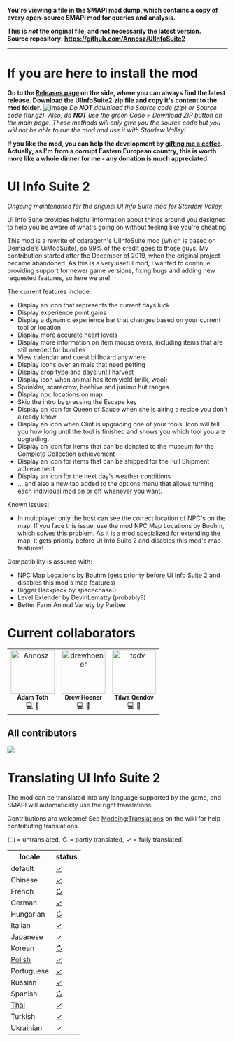 **You're viewing a file in the SMAPI mod dump, which contains a copy of every open-source SMAPI mod
for queries and analysis.**

**This is _not_ the original file, and not necessarily the latest version.**  
**Source repository: https://github.com/Annosz/UIInfoSuite2**

----

# If you are here to install the mod
**Go to the [Releases page](https://github.com/Annosz/UIInfoSuite2/releases) on the side, where you can always find the latest release. Download the UIInfoSuite2.zip file and copy it's content to the mod folder.**
![image](https://user-images.githubusercontent.com/10620868/145580465-5dc6cd97-e4da-4830-a639-8f3fb94a1001.png)
_Do **NOT** download the Source code (zip) or Source code (tar.gz). Also, do **NOT**  use the green Code > Download ZIP button on the main page. These methods will only give you the source code but you will not be able to run the mod and use it with Stardew Valley!_

**If you like the mod, you can help the development by [gifting me a coffee](https://www.buymeacoffee.com/Annosz). Actually, as I'm from a corrupt Eastern European country, this is worth more like a whole dinner for me - any donation is much appreciated.**

# UI Info Suite 2
_Ongoing maintenance for the original UI Info Suite mod for Stardew Valley._

UI Info Suite provides helpful information about things around you designed to help you be aware of what's going on without feeling like you're cheating.

This mod is a rewrite of cdaragorn's UIInfoSuite mod (which is based on Demiacle's UiModSuite), so 99% of the credit goes to those guys. My contribution started after the December of 2019, when the original project became abandoned. As this is a very useful mod, I wanted to continue providing support for newer game versions, fixing bugs and adding new requested features, so here we are!

The current features include:
- Display an icon that represents the current days luck
- Display experience point gains
- Display a dynamic experience bar that changes based on your current tool or location
- Display more accurate heart levels
- Display more information on item mouse overs, including items that are still needed for bundles
- View calendar and quest billboard anywhere
- Display icons over animals that need petting
- Display crop type and days until harvest
- Display icon when animal has item yield (milk, wool)
- Sprinkler, scarecrow, beehive and junimo hut ranges
- Display npc locations on map
- Skip the intro by pressing the Escape key
- Display an icon for Queen of Sauce when she is airing a recipe you don't already know
- Display an icon when Clint is upgrading one of your tools. Icon will tell you how long until the tool is finished and shows you which tool you are upgrading.
- Display an icon for items that can be donated to the museum for the Complete Collection achievement
- Display an icon for items that can be shipped for the Full Shipment achievement
- Display an icon for the next day's weather conditions
- ... and also a new tab added to the options menu that allows turning each individual mod on or off whenever you want.

Known issues:
- In multiplayer only the host can see the correct location of NPC's on the map. If you face this issue, use the mod NPC Map Locations by Bouhm, which solves this problem. As it is a mod specialized for extending the map, it gets priority before UI Info Suite 2 and disables this mod's map features!

Compatibility is assured with:
- NPC Map Locations by Bouhm (gets priority before UI Info Suite 2 and disables this mod's map features)
- Bigger Backpack by spacechase0
- Level Extender by DevinLematty (probably?)
- Better Farm Animal Variety by Paritee

# Current collaborators
<table>
<tr>
    <td align="center">
        <a href="https://github.com/Annosz">
            <img src="https://avatars.githubusercontent.com/u/10620868?v=4" width="100;" alt="Annosz"/>
        </a>
        <br />
        <sub><b>Ádám Tóth</b></sub>
        <br />
        <a href="https://github.com/Annosz/UIInfoSuite2/commits?author=Annosz" title="Code">💻</a> <a href="https://github.com/Annosz/UIInfoSuite2/pulls?q=is%3Apr+reviewed-by%3AAnnosz" title="Reviewed Pull Requests">👀</a></td>
    </td>
    <td align="center">
        <a href="https://github.com/drewhoener">
            <img src="https://avatars.githubusercontent.com/u/6218989?v=4" width="100;" alt="drewhoener"/>
        </a>
        <br />
        <sub><b>Drew Hoener</b></sub>
        <br />
        <a href="https://github.com/Annosz/UIInfoSuite2/commits?author=drewhoener" title="Code">💻</a> <a href="https://github.com/Annosz/UIInfoSuite2/pulls?q=is%3Apr+reviewed-by%3Adrewhoener" title="Reviewed Pull Requests">👀</a></td>
    </td>
    <td align="center">
        <a href="https://github.com/tqdv">
            <img src="https://avatars.githubusercontent.com/u/11901480?v=4" width="100;" alt="tqdv"/>
        </a>
        <br />
        <sub><b>Tilwa Qendov</b></sub>
        <br />
        <a href="https://github.com/Annosz/UIInfoSuite2/commits?author=tqdv" title="Code">💻</a> <a href="https://github.com/Annosz/UIInfoSuite2/pulls?q=is%3Apr+reviewed-by%3Atqdv" title="Reviewed Pull Requests">👀</a></td>
    </td></tr>
</table>

## All contributors

<a href="https://github.com/Annosz/UIInfoSuite2/graphs/contributors">
  <img src="https://contrib.rocks/image?repo=Annosz/UIInfoSuite2" />
</a>

# Translating UI Info Suite 2
The mod can be translated into any language supported by the game, and SMAPI will automatically
use the right translations.

Contributions are welcome! See [Modding:Translations](https://stardewvalleywiki.com/Modding:Translations)
on the wiki for help contributing translations.

(❑ = untranslated, ↻ = partly translated, ✓ = fully translated)

locale      | status
----------- | :----------------
default     | [✓](UIInfoSuite2/i18n/default.json)
Chinese     | [✓](UIInfoSuite2/i18n/zh.json)
French      | [↻](UIInfoSuite2/i18n/fr.json)
German      | [✓](UIInfoSuite2/i18n/de.json)
Hungarian   | [↻](UIInfoSuite2/i18n/hu.json)
Italian     | [✓](UIInfoSuite2/i18n/it.json)
Japanese    | [✓](UIInfoSuite2/i18n/ja.json)
Korean      | [↻](UIInfoSuite2/i18n/ko.json)
[Polish]    | [✓](UIInfoSuite2/i18n/pl.json)
Portuguese  | [✓](UIInfoSuite2/i18n/pt.json)
Russian     | [✓](UIInfoSuite2/i18n/ru.json)
Spanish     | [↻](UIInfoSuite2/i18n/es.json)
[Thai]      | [✓](UIInfoSuite2/i18n/th.json)
Turkish     | [✓](UIInfoSuite2/i18n/tr.json)
[Ukrainian] | [✓](UIInfoSuite2/i18n/uk.json)

[Polish]: https://www.nexusmods.com/stardewvalley/mods/3616
[Thai]: https://www.nexusmods.com/stardewvalley/mods/7052
[Ukrainian]: https://www.nexusmods.com/stardewvalley/mods/8427
